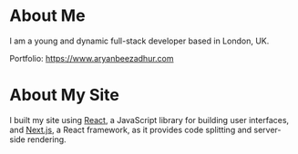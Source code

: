 # About Me

I am a young and dynamic full-stack developer based in London, UK.

Portfolio: https://www.aryanbeezadhur.com

# About My Site

I built my site using [React](https://reactjs.org), a JavaScript library for building user interfaces, and [Next.js](https://nextjs.org), a React framework, as it provides code splitting and server-side rendering.
